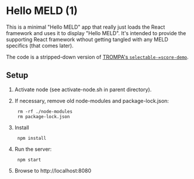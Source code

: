 # Hello MELD (1)

This is a minimal "Hello MELD" app that really just loads the React framework and uses it to display "Hello MELD".  It's intended to provide the supporting React framework wthout getting tangled with any MELD specifics (that comes later).

The code is a stripped-down version of [TROMPA's `selectable-=score-demo`](https://github.com/trompamusic/selectable-score-demo).


## Setup

1. Activate node (see activate-node.sh in parent directory).

2. If necessary, remove old node-modules and package-lock.json:

        rm -rf ./node-modules
        rm package-lock.json

3. Install

        npm install

4. Run the server:

        npm start

5. Browse to http://localhost:8080

